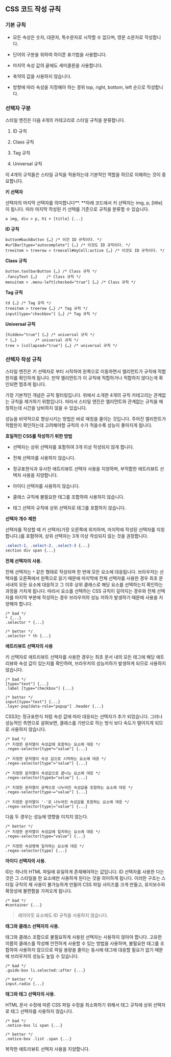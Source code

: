 ## CSS 코드 작성 규칙

### 기본 규칙

* 모든 속성은 숫자, 대문자, 특수문자로 시작할 수 없으며, 영문 소문자로 작성합니다.

* 단어의 구분을 위하여 하이픈 표기법을 사용합니다.

* 마지막 속성 값의 끝에도 세미콜론을 사용합니다.

* 축약의 값을 사용하지 않습니다.

* 방향에 따라 속성을 지정해야 하는 경위 top, right, bottom, left 순으로 작성합니다.


### 선택자 구분

스타일 엔진은 다음 4개의 카테고리로 스타일 규칙을 분류합니다.

1. ID 규칙

2. Class 규칙

3. Tag 규칙

4. Universal 규칙


이 4개의 규칙들은 스타일 규칙을 적용하는데 기본적인 역할을 하므로 이해하는 것이 중요합니다.

**키 선택자**

선택자의 마지막 선택자를 의미합니다**. **아래 코드에서 키 선택자는 img, p, \[title\]이 됩니다. 따라 마지막 작성된 키 선택를 기준으로 규칙을 분류할 수 있습니다.

```
a img, div > p, h1 + [title] {...}
```

**ID 규칙**

```
button#backButton {…} /* 이건 ID 규칙이다. */
#urlBar[type="autocomplete"] {…} /* 이것도 ID 규칙이다. */
treeitem > treerow > treecell#myCell:active {…} /* 이것도 ID 규칙이다. */
```

**Class 규칙**

```
button.toolbarButton {…} /* Class 규칙 */
.fancyText {…}    /* Class 규칙 */
menuitem > .menu-left[checked="true"] {…} /* Class 규칙 */
```

**Tag 규칙**

```
td {…} /* Tag 규칙 */
treeitem > treerow {…} /* Tag 규칙 */
input[type="checkbox"] {…} /* Tag 규칙 */
```

**Universal 규칙**

```
[hidden="true"] {…} /* universal 규칙 */  
* {…}        /* universal 규칙 */
tree > [collapsed="true"] {…} /* universal 규칙 */
```

### 선택자 작성 규칙

스타일 엔진은 키 선택자로 부터 시작하여 왼쪽으로 이동하면서 엘리먼트가 규칙에 적합한지를 확인하게 됩니다. 만약 엘리먼트가 이 규칙에 적합하거나 적합하지 않다는게 확인되면 멈추게 됩니다.

가장 기본적인 개념은 규칙 필터링입니다. 위에서 소개한 4개의 규칙 카테고리는 관계없는 규칙을 제거하기 위함입니다. 따라서 스타일 엔진은 엘리먼트와 관계없는 규칙을 매칭하는데 시간을 낭비하지 않을 수 있습니다.

성능을 비약적으로 향상시키는 방법은 바로 매칭을 줄이는 것입니다. 주어진 엘리먼트가 적합한지 확인하는데 고려해야할 규칙의 수가 적을수록 성능이 좋아지게 됩니다.

**효일적인 CSS를 작성하기 위한 방법**

* 선택자는 상위 선택자를 포함하여 3개 이상 작성되지 않게 합니다.

* 전체 선택자를 사용하지 않습니다.

* 정규표현식과 유사한 애트리뷰트 선택자 사용을 지양하며, 부적합한 애트리뷰트 선택자 사용을 지양합니다.

* 아이디 선택자를 사용하지 않습니다.

* 클래스 규칙에 불필요한 태그를 조합하여  사용하지 않습니다.

* 태그 선택자 규칙에 상위 선택자로 태그를 포함하지 않습니다.


**선택자 개수 제한**

선택자를 작성할 때 키 선택자\(가장 오른쪽에 위치하며, 마지막에 작성된 선택자를 지칭합니다.\)를 포함하여, 상위 선택자는 3개 이상 작성되지 않는 것을 권장합니다.

```css
.select-1, .select-2, .select-3 {...}
section div span {...}
```

**전체 선택자의 사용.**

전체 선택자는 `*` 같은 형태로 작성되며 한 번에 모든 요소에 대응됩니다. 브라우저는 선택자를 오른쪽에서 왼쪽으로 읽기 때문에 마지막에 전체 선택자를 사용한 경우 최초 문서내의 모든 요소에 대응하고 그 이후 상위 클래스로 해당 요소를 선택하는지 확인하는 과정을 거치게 됩니다. 따라서 요소를 선택하는 CSS 규칙이 깊어지는 경우와 전체 선택자를 마지막 부분에 작성하는 경우 브라우저의 성능 저하가 발생하기 때문에 사용을 지양해야 합니다.

```
/* bad */
* {...}
.selector * {...}

/* better */
.selector * th {...}
```

**애트리뷰트 선택자의 사용**

키 선택자로 애트리뷰트 선택자를 사용한 경우는 최초 문서 내의 모든 태그에 해당 애트리뷰와 속성 값이 있는지를 확인하여, 브라우저의 성능저하가 발생하게 되므로 사용하지 않습니다.

```
/* bad */
[type="text"] {...}
.label [type="checkbox"] {...}

/* better */
input[type="text"] {...}
.layer-pop[data-role="popup"] .header {...}
```

CSS3는 정규표현식 처럼 속성 값에 따라 대응되는 선택자가 추가 되었습니다. 그러나 성능적인 측면으로 살펴보면, 클래스를 기반으로 하는 방식 보다 속도가 떨어지게 되므로 사용하지 않습니다.

```
/* bad */
/* 지정한 문자열이 속성값에 포함하는 요소에 대응 */
.regex-selector[type*="value"] {...}

/* 지정한 문자열이 속성 값으로 시작하는 요소에 대응 */
.regex-selector[type^="value"] {...}

/* 지정한 문자열이 속성값으로 끝나는 요소에 대응 */
.regex-selector[type$="value"] {...}

/* 지정한 문자열이 공백으로 나누어진 속성값을 포함하는 요소에 대응 */
.regex-selector[type~="value"] {...}

/* 지정한 문자열이 '-'로 나누어진 속성값을 포함하는 요소에 대응 */
.regex-selector[type|="value"] {...}
```

다음 두 경우는 성능에 영향을 미치지 않는다.

```
/* better */
/* 지정한 문자열이 속성값에 일치하는 요소에 대응 */
.regex-selector[type="value"] {...}

/* 지정한 속성명에 일치하는 요소에 대응 */
.regex-selector[type] {...}
```

**아이디 선택자의 사용.**

ID는 하나의 HTML 파일에 유일하게 존재해야하는 값입니다. ID 선택자를 사용한 다는 것은 그 스타일을 한 요소에만 사용하게 된다는 것을 의미하게 됩니다. 이러한 구조는 스타일 규칙의 재 사용이 불가능하게 만들어 CSS 파일 사이즈를 크게 만들고, 유지보수와 확장성에 불편함을 가져오게 됩니다.

```
/* bad */
#container {...}
```

> 레이아웃 요소에도 ID 규칙을 사용하지 않습니다.

**태그와 클래스 선택자의 사용.**

태그와 클래스 조합으로 불필요하게 사용된 선택자는 사용하지 않아야 합니다. 고유한 이름의 클래스를 작성해 안전하게 사용할 수 있는 방법을 사용하며, 불필요한 태그를 조합하여 사용하지 않으므로 파일 용량을 줄이는 동시에 태그에 대응할 필요가 없기 때문에 브라우저의 성능도 높일 수 있습니다.

```
/* bad */
.guide-box li.selected::after {...}

/* better */
input.radio {...}
```

**태그와 태그 선택자의 사용.**

HTML 문서 수정에 따른 CSS 파일 수정을 최소화하기 위해서 태그 규칙에 상위 선택자로 태그 선택자를 사용하지 않습니다.

```
/* bad */
.notice-box li span {...}

/* better */
.notice-box .list .span {...}
```

복작한 애트리뷰트 선택자 사용을 지양합니다.

